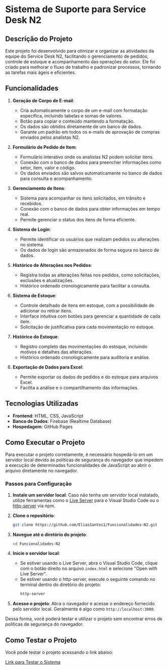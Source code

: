 # Sistema de Suporte para Service Desk N2

## Descrição do Projeto

Este projeto foi desenvolvido para otimizar e organizar as atividades da equipe do Service Desk N2, facilitando o gerenciamento de pedidos, controle de estoque e acompanhamento das operações do setor. Ele foi criado para melhorar o fluxo de trabalho e padronizar processos, tornando as tarefas mais ágeis e eficientes.

## Funcionalidades

1. **Geração de Corpo de E-mail**:
   - Cria automaticamente o corpo de um e-mail com formatação específica, incluindo tabelas e somas de valores.
   - Botão para copiar o conteúdo mantendo a formatação.
   - Os dados são obtidos diretamente de um banco de dados.
   - Garante um padrão em todos os e-mails de aprovação de compras enviados pelos analistas N2.

2. **Formulário de Pedido de Item**:
   - Formulário interativo onde os analistas N2 podem solicitar itens.
   - Conexão com o banco de dados para preencher informações como setor, item, valor e código.
   - Os dados enviados são salvos automaticamente no banco de dados para consulta e acompanhamento.

3. **Gerenciamento de Itens**:
   - Sistema para acompanhar os itens solicitados, em trânsito e recebidos.
   - Conexão com o banco de dados para obter informações em tempo real.
   - Permite gerenciar o status dos itens de forma eficiente.

4. **Sistema de Login**:
   - Permite identificar os usuários que realizam pedidos ou alterações no sistema.
   - Os dados de login são armazenados de forma segura no banco de dados.

5. **Histórico de Alterações nos Pedidos**:
   - Registra todas as alterações feitas nos pedidos, como solicitações, exclusões e atualizações.
   - Histórico ordenado cronologicamente para facilitar a consulta.

6. **Sistema de Estoque**:
   - Controle detalhado de itens em estoque, com a possibilidade de adicionar ou retirar itens.
   - Interface intuitiva com botões para gerenciar a quantidade de cada item.
   - Solicitação de justificativa para cada movimentação no estoque.

7. **Histórico do Estoque**:
   - Registro completo das movimentações do estoque, incluindo motivos e detalhes das alterações.
   - Histórico ordenado cronologicamente para auditoria e análise.

8. **Exportação de Dados para Excel**:
   - Permite exportar os dados de pedidos e do estoque para arquivos Excel.
   - Facilita a análise e o compartilhamento das informações.

## Tecnologias Utilizadas

- **Frontend**: HTML, CSS, JavaScript
- **Banco de Dados**: Firebase (Realtime Database)
- **Hospedagem**: GitHub Pages

## Como Executar o Projeto

Para executar o projeto corretamente, é necessário hospedá-lo em um servidor local devido às políticas de segurança do navegador que impedem a execução de determinadas funcionalidades de JavaScript ao abrir o arquivo diretamente no navegador.

### Passos para Configuração

1. **Instale um servidor local**: Caso não tenha um servidor local instalado, utilize ferramentas como o [Live Server](https://marketplace.visualstudio.com/items?itemName=ritwickdey.LiveServer) para o Visual Studio Code ou o [http-server](https://www.npmjs.com/package/http-server) via npm.

2. **Clone o repositório**:
    ```bash
    git clone https://github.com/EliasSantos1/Funcionalidades-N2.git
    ```

3. **Navegue até o diretório do projeto**:
    ```bash
    cd Funcionalidades-N2
    ```

4. **Inicie o servidor local**:
    - Se estiver usando o Live Server, abra o Visual Studio Code, clique com o botão direito no arquivo `index.html` e selecione "Open with Live Server".
    - Se estiver usando o http-server, execute o seguinte comando no terminal dentro do diretório do projeto:
        ```bash
        http-server
        ```

5. **Acesse o projeto**:
   Abra o navegador e acesse o endereço fornecido pelo servidor local. Geralmente é algo como `http://localhost:3000`.

Dessa forma, você poderá testar e utilizar o projeto sem encontrar erros de políticas de segurança do navegador.

## Como Testar o Projeto

Você pode testar o projeto acessando o link abaixo:

[Link para Testar o Sistema](https://eliassantos1.github.io/Funcionalidades-N2/)
